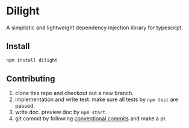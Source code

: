 # Dilight

A simplistic and lightweight dependency injection library for typescript.

## Install

```bash
npm install dilight
```

## Contributing

1. clone this repo and checkout out a new branch.
2. implementation and write test. make sure all tests by `npm test` are passed.
3. write doc. preview doc by `npm start`.
4. git commit by following [conventional commits](https://www.conventionalcommits.org/en/v1.0.0-beta.2/) and make a pr.
